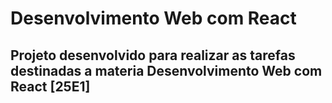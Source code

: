 # Desenvolvimento Web com React 

## Projeto desenvolvido para realizar as tarefas destinadas a materia Desenvolvimento Web com React [25E1]

